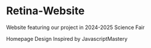 # Retina-Website
Website featuring our project in 2024-2025 Science Fair

Homepage Design Inspired by JavascriptMastery
